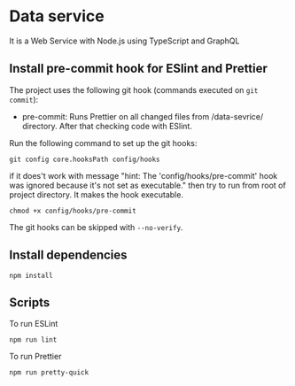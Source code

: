 # Data service
It is a Web Service with Node.js using TypeScript and GraphQL

## Install pre-commit hook for ESlint and Prettier
The project uses the following git hook (commands executed on `git commit`):

- pre-commit: Runs Prettier on all changed files from /data-sevrice/ directory. After that checking code with ESlint.

Run the following command to set up the git hooks:

```
git config core.hooksPath config/hooks
```

if it does't work with message "hint: The 'config/hooks/pre-commit' hook was ignored because it's not set as executable." then try to run from root of project directory. It makes the hook executable.

```
chmod +x config/hooks/pre-commit
```

The git hooks can be skipped with `--no-verify`.

## Install dependencies

```
npm install
```

## Scripts
To run ESLint
```
npm run lint
```

To run Prettier
```
npm run pretty-quick
```
